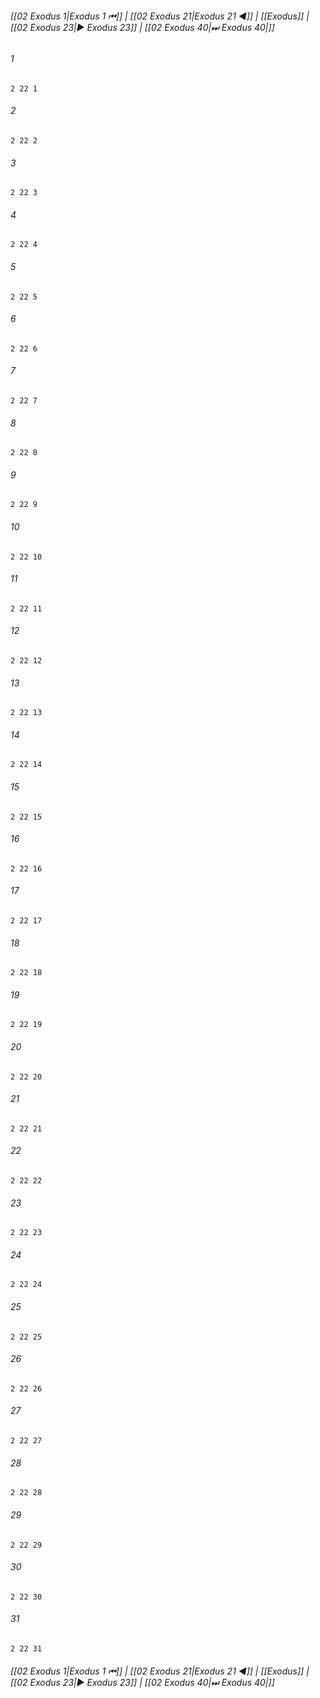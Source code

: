 
###### [[02 Exodus 1|Exodus 1 ⏮]] | [[02 Exodus 21|Exodus 21 ◀]] | [[Exodus]] | [[02 Exodus 23|▶ Exodus 23]] | [[02 Exodus 40|⏭ Exodus 40|]]

###### 1
``` verse
2 22 1 
```
###### 2
``` verse
2 22 2 
```
###### 3
``` verse
2 22 3 
```
###### 4
``` verse
2 22 4 
```
###### 5
``` verse
2 22 5 
```
###### 6
``` verse
2 22 6 
```
###### 7
``` verse
2 22 7 
```
###### 8
``` verse
2 22 8 
```
###### 9
``` verse
2 22 9 
```
###### 10
``` verse
2 22 10 
```
###### 11
``` verse
2 22 11 
```
###### 12
``` verse
2 22 12 
```
###### 13
``` verse
2 22 13 
```
###### 14
``` verse
2 22 14 
```
###### 15
``` verse
2 22 15 
```
###### 16
``` verse
2 22 16 
```
###### 17
``` verse
2 22 17 
```
###### 18
``` verse
2 22 18 
```
###### 19
``` verse
2 22 19 
```
###### 20
``` verse
2 22 20 
```
###### 21
``` verse
2 22 21 
```
###### 22
``` verse
2 22 22 
```
###### 23
``` verse
2 22 23 
```
###### 24
``` verse
2 22 24 
```
###### 25
``` verse
2 22 25 
```
###### 26
``` verse
2 22 26 
```
###### 27
``` verse
2 22 27 
```
###### 28
``` verse
2 22 28 
```
###### 29
``` verse
2 22 29 
```
###### 30
``` verse
2 22 30 
```
###### 31
``` verse
2 22 31 
```

###### [[02 Exodus 1|Exodus 1 ⏮]] | [[02 Exodus 21|Exodus 21 ◀]] | [[Exodus]] | [[02 Exodus 23|▶ Exodus 23]] | [[02 Exodus 40|⏭ Exodus 40|]]


